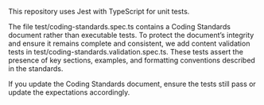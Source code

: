 This repository uses Jest with TypeScript for unit tests.

The file test/coding-standards.spec.ts contains a Coding Standards document rather than executable tests.
To protect the document’s integrity and ensure it remains complete and consistent, we add content validation
tests in test/coding-standards.validation.spec.ts. These tests assert the presence of key sections, examples,
and formatting conventions described in the standards.

If you update the Coding Standards document, ensure the tests still pass or update the expectations accordingly.